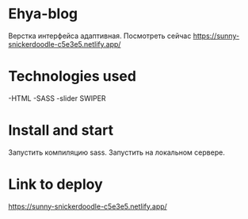 # Ehya-blog

Верстка интерфейса адаптивная. 
Посмотреть сейчас  https://sunny-snickerdoodle-c5e3e5.netlify.app/

# Technologies used
-HTML
-SASS
-slider SWIPER

# Install and start
Запустить компиляцию sass. Запустить на локальном сервере.

# Link to deploy
https://sunny-snickerdoodle-c5e3e5.netlify.app/